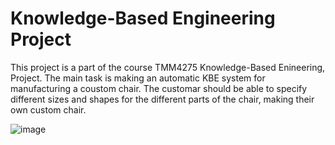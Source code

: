 # Knowledge-Based Engineering Project 

This project is a part of the course TMM4275 Knowledge-Based Enineering, Project. The main task is making an automatic KBE system for manufacturing a coustom chair.
The customar should be able to specify different sizes and shapes for the different parts of the chair, making their own custom chair. 

![image](https://raw.githubusercontent.com/amaliebholm/TMM4275-KBE-project/amalie_test/chair.jpg)

